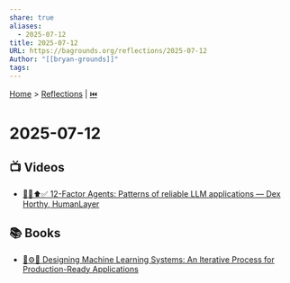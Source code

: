 ```yaml
---
share: true
aliases:
  - 2025-07-12
title: 2025-07-12
URL: https://bagrounds.org/reflections/2025-07-12
Author: "[[bryan-grounds]]"
tags: 
---
```

[Home](../index.md) > [Reflections](./index.md) | [⏮️](./2025-07-11.md)  
# 2025-07-12  
## 📺 Videos  
- [🤖🔗⬆️✅ 12-Factor Agents: Patterns of reliable LLM applications — Dex Horthy, HumanLayer](../videos/12-factor-agents-patterns-of-reliable-llm-applications-dex-horthy-humanlayer.md)  
  
## 📚 Books  
- [🤖⚙️🔁 Designing Machine Learning Systems: An Iterative Process for Production-Ready Applications](../books/designing-machine-learning-systems-an-iterative-process-for-production-ready-applications.md)